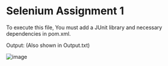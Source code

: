 # Selenium Assignment 1

To execute this file, You must add a JUnit library and necessary dependencies in pom.xml.

Output: (Also shown in Output.txt)

![image](https://github.com/dibya888/Selenium-Assignments/assets/48979445/2bbc626c-c38a-4a88-a9ea-cc8b3b383d79)


